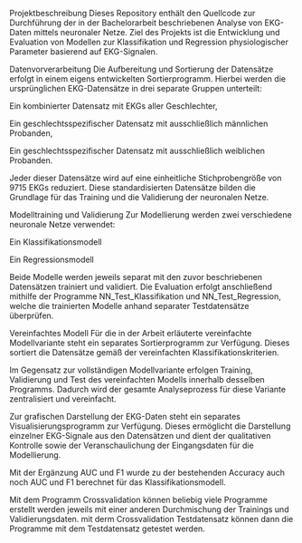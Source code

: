 Projektbeschreibung
Dieses Repository enthält den Quellcode zur Durchführung der in der Bachelorarbeit beschriebenen Analyse von EKG-Daten mittels neuronaler Netze. Ziel des Projekts ist die Entwicklung und Evaluation von Modellen zur Klassifikation und Regression physiologischer Parameter basierend auf EKG-Signalen.

Datenvorverarbeitung
Die Aufbereitung und Sortierung der Datensätze erfolgt in einem eigens entwickelten Sortierprogramm. Hierbei werden die ursprünglichen EKG-Datensätze in drei separate Gruppen unterteilt:

Ein kombinierter Datensatz mit EKGs aller Geschlechter,

Ein geschlechtsspezifischer Datensatz mit ausschließlich männlichen Probanden,

Ein geschlechtsspezifischer Datensatz mit ausschließlich weiblichen Probanden.

Jeder dieser Datensätze wird auf eine einheitliche Stichprobengröße von 9715 EKGs reduziert. Diese standardisierten Datensätze bilden die Grundlage für das Training und die Validierung der neuronalen Netze.

Modelltraining und Validierung
Zur Modellierung werden zwei verschiedene neuronale Netze verwendet:

Ein Klassifikationsmodell

Ein Regressionsmodell

Beide Modelle werden jeweils separat mit den zuvor beschriebenen Datensätzen trainiert und validiert. Die Evaluation erfolgt anschließend mithilfe der Programme NN_Test_Klassifikation und NN_Test_Regression, welche die trainierten Modelle anhand separater Testdatensätze überprüfen.

Vereinfachtes Modell
Für die in der Arbeit erläuterte vereinfachte Modellvariante steht ein separates Sortierprogramm zur Verfügung. Dieses sortiert die Datensätze gemäß der vereinfachten Klassifikationskriterien.

Im Gegensatz zur vollständigen Modellvariante erfolgen Training, Validierung und Test des vereinfachten Modells innerhalb desselben Programms. Dadurch wird der gesamte Analyseprozess für diese Variante zentralisiert und vereinfacht.

Zur grafischen Darstellung der EKG-Daten steht ein separates Visualisierungsprogramm zur Verfügung. Dieses ermöglicht die Darstellung einzelner EKG-Signale aus den Datensätzen und dient der qualitativen Kontrolle sowie der Veranschaulichung der Eingangsdaten für die Modellierung.

Mit der Ergänzung AUC und F1 wurde zu der bestehenden Accuracy auch noch AUC und F1 berechnet für das Klassifikationsmodell.

Mit dem Programm Crossvalidation können beliebig viele Programme erstellt werden jeweils mit einer anderen Durchmischung  der Trainings und Validierungsdaten. mit derm Crossvalidation Testdatensatz können dann die Programme mit dem Testdatensatz getestet werden.
